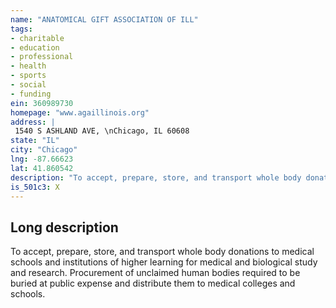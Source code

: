 ```yaml
---
name: "ANATOMICAL GIFT ASSOCIATION OF ILL"
tags:
- charitable
- education
- professional
- health
- sports
- social
- funding
ein: 360989730
homepage: "www.agaillinois.org"
address: |
 1540 S ASHLAND AVE, \nChicago, IL 60608
state: "IL"
city: "Chicago"
lng: -87.66623
lat: 41.860542
description: "To accept, prepare, store, and transport whole body donations to medical schools and institutions of higher learning for medical and biological study and research. "
is_501c3: X
---
```


## Long description

To accept, prepare, store, and transport whole body donations to medical schools and institutions of higher learning for medical and biological study and research. Procurement of unclaimed human bodies required to be buried at public expense and distribute them to medical colleges and schools. 
